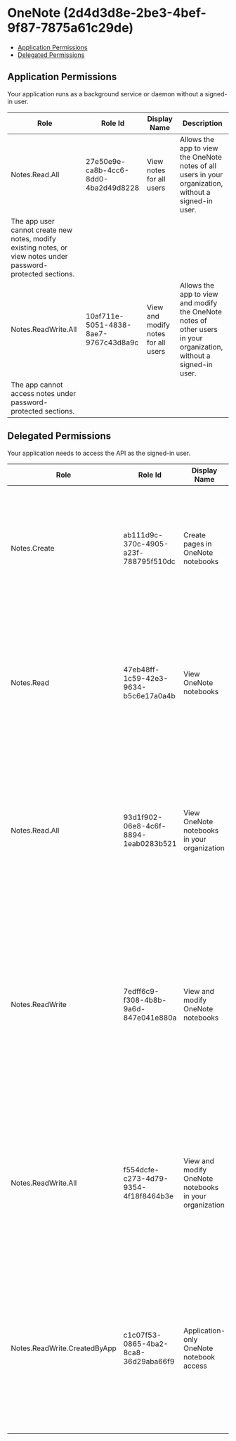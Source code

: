 # OneNote (2d4d3d8e-2be3-4bef-9f87-7875a61c29de)
- [Application Permissions](#application-permissions)
- [Delegated Permissions](#delegated-permissions)

## Application Permissions
Your application runs as a background service or daemon without a signed-in user.

| Role | Role Id | Display Name | Description |
|---|---|---|---|
| Notes.Read.All | 27e50e9e-ca8b-4cc6-8dd0-4ba2d49d8228 | View notes for all users | Allows the app to view the OneNote notes of all users in your organization, without a signed-in user.
The app user cannot create new notes, modify existing notes, or view notes under password-protected sections. |
| Notes.ReadWrite.All | 10af711e-5051-4838-8ae7-9767c43d8a9c | View and modify notes for all users | Allows the app to view and modify the OneNote notes of other users in your organization, without a signed-in user.
The app cannot access notes under password-protected sections. |

## Delegated Permissions
Your application needs to access the API as the signed-in user. 

| Role | Role Id | Display Name | Description |
|---|---|---|---|
| Notes.Create | ab111d9c-370c-4905-a23f-788795f510dc | Create pages in OneNote notebooks | Allow the application to view the titles of OneNote notebooks and sections and create new pages on behalf of the signed-in user. |
| Notes.Read | 47eb48ff-1c59-42e3-9634-b5c6e17a0a4b | View OneNote notebooks | Allow the application to view the contents of OneNote notebooks and sections on behalf of the signed-in user. It cannot view password protected sections. |
| Notes.Read.All | 93d1f902-06e8-4c6f-8894-1eab0283b521 | View OneNote notebooks in your organization | Allow the application to view the contents of all OneNote notebooks and sections that the signed-in user has access to. It cannot view password protected sections. |
| Notes.ReadWrite | 7edff6c9-f308-4b8b-9a6d-847e041e880a | View and modify OneNote notebooks | Allow the application to view the titles of OneNote notebooks and sections; view all pages; modify all pages and create new pages on behalf of the signed-in user. It cannot access password protected sections. |
| Notes.ReadWrite.All | f554dcfe-c273-4d79-9354-4f18f8464b3e | View and modify OneNote notebooks in your organization | Allow the application to view and modify the contents of all OneNote notebooks and sections that the signed-in user has access to. It cannot access password protected sections. |
| Notes.ReadWrite.CreatedByApp | c1c07f53-0865-4ba2-8ca8-36d29aba66f9 | Application-only OneNote notebook access | Allow the application to view the titles of OneNote notebooks and sections; create new pages; view and modify only pages created by the application on behalf of the signed-in user. |

